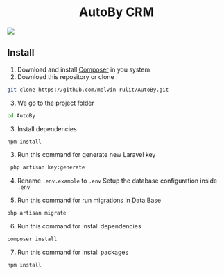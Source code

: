 <h1 align="center">AutoBy CRM</h1>
<img src="https://github.com/melvin-rulit/First-Crm/blob/master/storage/app/public/images/AutoBy.png">

## Install
1) Download and install <a href="https://getcomposer.org/download/" target="_blank">Composer</a> in you system
2) Download this repository or clone
```sh
git clone https://github.com/melvin-rulit/AutoBy.git
```
3) We go to the project folder
```sh
cd AutoBy
```
3) Install dependencies
```sh
npm install
```
3) Run this command for generate new Laravel key
```sh
 php artisan key:generate
```
4) Rename ```.env.example``` to ```.env``` Setup the database configuration inside ```.env```
   
5) Run this command for run migrations in Data Base
```sh
php artisan migrate
```
6) Run this command for install dependencies
```sh
composer install
```
7) Run this command for install packages
```sh
npm install
```

